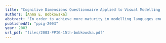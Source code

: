 ```yaml
---
title: "Cognitive Dimensions Questionnaire Applied to Visual Modelling Language Evaluation - a Case Study"
authors: [Anna E. Bobkowska]
abstract: "In order to achieve more maturity in modelling languages engineering, effective methods of visual modelling language evaluation are required. There is growing understanding of human factors’ impact on the quality of results and thus cognitive perspective seems to be a good frame of reference for evaluation. In the paper, a case study of applying Cognitive Dimensions Questionnaire for visual modelling language evaluation is presented. Discussion of cognitive dimensions in context of its proposed use, analysis of the filled in questionnaires and responders’ opinions about the method as well as cross-comparison between set of cognitive dimensions and a set of criteria for visual modelling languages are described. Conclusions suggest need of customisation of the questionnaire with special focus on precision."
publishedAt: "ppig-2003"
year: 2003
url_pdf: "files/2003-PPIG-15th-bobkowska.pdf"
---
```

